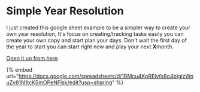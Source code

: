 # Simple Year Resolution

I just created this google sheet example to be a simpler way to create your own year resolution, It's focus on creating/tracking tasks easily you can create your own copy and start plan your days. Don't wait the first day of the year to start you can start right now and play your next **X**month.

[Open it up from here](https://docs.google.com/spreadsheets/d/1BMcu4KpRElvfs8o4bIgjzWnuZv81N1tcK5mOPeNFlsk/edit?usp=sharing).

{% embed url="https://docs.google.com/spreadsheets/d/1BMcu4KpRElvfs8o4bIgjzWnuZv81N1tcK5mOPeNFlsk/edit?usp=sharing" %}
